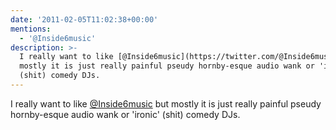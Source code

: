 ```yaml
---
date: '2011-02-05T11:02:38+00:00'
mentions:
  - '@Inside6music'
description: >-
  I really want to like [@Inside6music](https://twitter.com/@Inside6music) but
  mostly it is just really painful pseudy hornby-esque audio wank or 'ironic'
  (shit) comedy DJs.
---
```

I really want to like [@Inside6music](https://twitter.com/@Inside6music) but mostly it is just really painful pseudy hornby-esque audio wank or 'ironic' (shit) comedy DJs.
